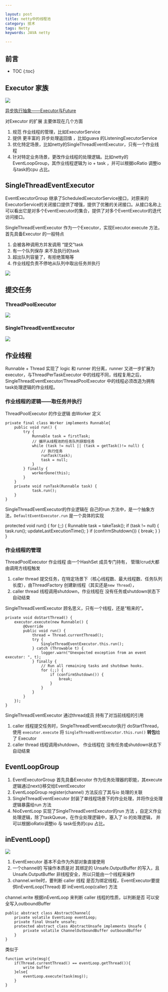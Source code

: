 ```yaml
---

layout: post
title: netty中的线程池
category: 技术
tags: Netty
keywords: JAVA netty

---
```


## 前言

* TOC
{:toc}

## Executor 家族

![](/public/upload/netty/netty_executor.png)

[异步执行抽象——Executor与Future](http://qiankunli.github.io/2016/07/08/executor_future.html)

对Executor 的扩展 主要体现在几个方面

1. 规范 作业线程的管理，比如ExecutorService
2. 提供 更丰富的 异步处理返回值 ，比如guava 的ListeningExecutorService
3. 优化特定场景，比如netty的SingleThreadEventExecutor，只有一个作业线程
3. 针对特定业务场景，更改作业线程的处理逻辑。比如netty的EventLoopGroup，其作业线程逻辑为 io + task ，并可以根据ioRatio 调整io 与task的cpu 占比。

## SingleThreadEventExecutor

EventExecutorGroup 继承了ScheduledExecutorService接口，对原来的ExecutorService的关闭接口提供了增强，提供了优雅的关闭接口。从接口名称上可以看出它是对多个EventExecutor的集合，提供了对多个EventExecutor的迭代访问接口。 

SingleThreadEventExecutor 作为一个Executor，实现Executor.execute 方法，首先具备Executor 的一般特点

1. 会被各种调用方并发调用 “提交”task
2. 有一个队列保存 来不及执行的task
3. 超出队列容量了，有拒绝策略等
4. 作业线程负责不停地从队列中取出任务并执行

![](/public/upload/netty/ThreadPoolExecutor_execute_sequence.png)

## 提交任务

### ThreadPoolExecutor 

![](/public/upload/netty/ThreadPoolExecutor_execute.png)

### SingleThreadEventExecutor 

![](/public/upload/netty/SingleThreadEventExecutor_execute.png)

## 作业线程

Runnable + Thread 实现了 logic 和 runner 的分离，runner 又进一步扩展为 executor，与ThreadPerTaskExecutor 中的线程不同，线程复用之后，SingleThreadEventExecutor/ThreadPoolExecutor 中的线程必须改造为拥有task处理逻辑的作业线程。

### 作业线程的逻辑——取任务并执行

ThreadPoolExecutor 的作业逻辑 由Worker 定义

    private final class Worker implements Runnable{
        public void run() {
            try {
                Runnable task = firstTask;
                // 循环从线程池的任务队列获取任务 
                while (task != null || (task = getTask()!= null) {
                    // 执行任务 
                    runTask(task);
                    task = null;
                }
            } finally {
                workerDone(this);
            }
        }
        private void runTask(Runnable task) {         
                task.run();
        }
    }

SingleThreadEventExecutor的作业逻辑在 自己的run 方法中，是一个抽象方法，`DefaultEventExecutor.run` 是一个具体的实现

   protected void run() {
        for (;;) {
            Runnable task = takeTask();
            if (task != null) {
                task.run();
                updateLastExecutionTime();
            }
            if (confirmShutdown()) {
                break;
            }
        }
    }

### 作业线程的管理

ThreadPoolExecutor 作业线程 由一个HashSet 成员专门持有， 管理/crud大都由调用方线程触发

1. caller thread 提交任务，在特定场景下（核心线程数、最大线程数、任务队列长度），由ThreadFactory 创建新线程（其实还是`new Thread`），
2. caller thread 线程调用shutdown，作业线程在 没有任务或shutdown状态下自动结束

SingleThreadEventExecutor 顾名思义，只有一个线程，还是“租来的”。

    private void doStartThread() {
        executor.execute(new Runnable() {
            @Override
            public void run() {
                thread = Thread.currentThread();
                try {
                    SingleThreadEventExecutor.this.run();
                } catch (Throwable t) {
                    logger.warn("Unexpected exception from an event executor: ", t);
                } finally {
                    // Run all remaining tasks and shutdown hooks.
                    for (;;) {
                        if (confirmShutdown()) {
                            break;
                        }
                    }
                }
            }
        });
    }

SingleThreadEventExecutor 通过thread成员 持有了对当前线程的引用

1. caller 线程提交任务时，SingleThreadEventExecutor执行 doStartThread，使用 `executor.execute` 将 `SingleThreadEventExecutor.this.run()` **转包**给了 Executor
2. caller thread 线程调用shutdown， 作业线程在 没有任务或shutdown状态下自动结束

## EventLoopGroup

1. EventExecutorGroup 首先具备Executor 作为任务处理器的职能，其execute逻辑通过next()移交给EventExecutor
2. EventLoopGroup register(channel) 方法反应了其与io 处理的关联
3. SingleThreadEventExecutor 封装了单线程场景下的作业处理，并将作业处理逻辑暴露给run 方法
4. NioEventLoop 实现了SingleThreadEventExecutor的run 方法 ，自定义作业处理逻辑，除了taskQueue，在作业处理逻辑中，塞入了 io 的处理逻辑， 并可以根据ioRatio调整io 与 task任务的cpu 占比。

## inEventLoop()

![](/public/upload/netty/channel_write.png)

1. EventExecutor 基本不会作为外部对象直接使用
2. 一个channel的 写操作本质是对 其绑定的 Unsafe.OutputBuffer 的写入，且Unsafe.OutputBuffer 非线程安全，所以只能由一个线程来操作
3. channel.write时，要判断 caller 线程 是否为绑定线程，EventExecutor要提供inEventLoop(Thread) 即 inEventLoop(caller) 方法


channel.write 根据inEventLoop 来判断 caller 线程的性质，以判断是否 可以安全写入outboundBuffer

    public abstract class AbstractChannel{
        private volatile EventLoop eventLoop;
        private final Unsafe unsafe;
        protected abstract class AbstractUnsafe implements Unsafe {
            private volatile ChannelOutboundBuffer outboundBuffer
        }
    }

类似于

    function write(msg){
        if(Thread.currentThread() == eventLoop.getThread()){
            write buffer
        }else{
            eventLoop.execute(task(msg));
        }
    }





